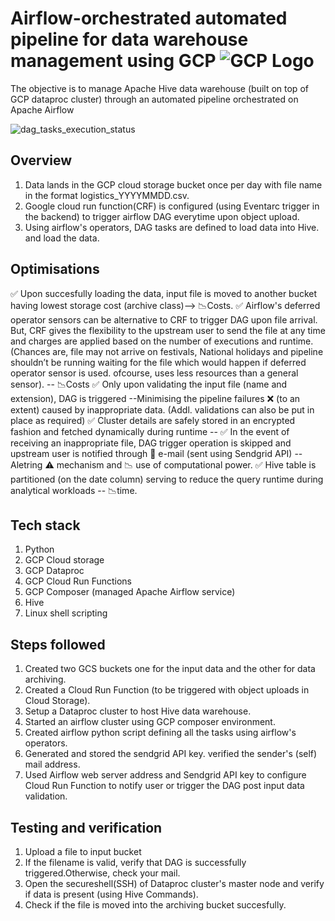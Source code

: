 # Airflow-orchestrated automated pipeline for data warehouse management using GCP ![GCP Logo](https://upload.wikimedia.org/wikipedia/commons/5/5f/Google_Cloud_Platform_logo.png)

The objective is to manage Apache Hive data warehouse (built on top of GCP dataproc cluster) through an automated pipeline orchestrated on Apache Airflow

![dag_tasks_execution_status](https://github.com/user-attachments/assets/6e265e65-2a96-4bf1-8fdc-63f2623d14bf)

## Overview
1. Data lands in the GCP cloud storage bucket once per day with file name in the format logistics_YYYYMMDD.csv.
2. Google cloud run function(CRF) is configured (using Eventarc trigger in the backend) to trigger airflow DAG everytime upon object upload.
3. Using airflow's operators, DAG tasks are defined to load data into Hive.
   and load the data.

## Optimisations

✅ Upon succesfully loading the data, input file is moved to another bucket having lowest storage cost (archive class)--> 📉Costs.
✅ Airflow's deferred operator sensors can be alternative to CRF to trigger DAG upon file arrival. But, CRF gives the flexibility to the upstream user to send the file at any time and 
   charges are applied based on the number of executions and runtime.(Chances are, file may not arrive on festivals, National holidays and pipeline shouldn’t be running waiting for the file 
   which would happen if deferred operator sensor is used. ofcourse, uses less resources than a general sensor). -- 📉Costs
✅ Only upon validating the input file (name and extension), DAG is triggered --Minimising the pipeline failures ❌ (to an extent) caused by inappropriate data.
   (Addl. validations can also be put in place as required)
✅ Cluster details are safely stored in an encrypted fashion and fetched dynamically during runtime --
✅ In the event of receiving an inappropriate file, DAG trigger operation is skipped and upstream user is notified through :email: e-mail (sent using Sendgrid API) -- Aletring ⚠ mechanism 
    and 📉 use of computational power.
✅ Hive table is partitioned (on the date column) serving to reduce the query runtime during analytical workloads -- 📉time.

## Tech stack
1. Python
2. GCP Cloud storage
3. GCP Dataproc
4. GCP Cloud Run Functions
5. GCP Composer (managed Apache Airflow service)
7. Hive
8. Linux shell scripting

## Steps followed
1. Created two GCS buckets one for the input data and the other for data archiving.
2. Created a Cloud Run Function (to be triggered with object uploads in Cloud Storage).
3. Setup a Dataproc cluster to host Hive data warehouse.
4. Started an airflow cluster using GCP composer environment.
5. Created airflow python script defining all the tasks using airflow's operators.
6. Generated and stored the sendgrid API key. verified the sender's (self) mail address.
7. Used Airflow web server address and Sendgrid API key to configure Cloud Run Function to notify user or trigger the DAG post input data validation.

## Testing and verification
1. Upload a file to input bucket
2. If the filename is valid, verify that DAG is successfully triggered.Otherwise, check your mail.
3. Open the secureshell(SSH) of Dataproc cluster's master node and verify if data is present (using Hive Commands).
4. Check if the file is moved into the archiving bucket succesfully.






















